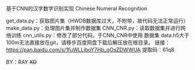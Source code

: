 基于CNN的汉字数字识别实现 Chinese Numeral Recognition

get_data.py：获取图片集（HWDB数据库过大，不附带，故代码无法正常运行）
make_data.py：处理图片集并制作数据集
CNN_CNR.py：读取数据集并进行网络训练
cnn_utils.py：修改了部分代码，于CNN_CNR中使用
数据集 data.h5大于100m无法直接放在git，请移步百度网盘下载后解压放在根目录。
链接：https://pan.baidu.com/s/1fuWLLjboY7Hb_gOsZDWWUA 
提取码：61q8 

BY：RAY  ~~XD~~
